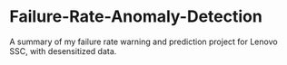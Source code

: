 # Failure-Rate-Anomaly-Detection
A summary of my failure rate warning and prediction project for Lenovo SSC, with desensitized data.
